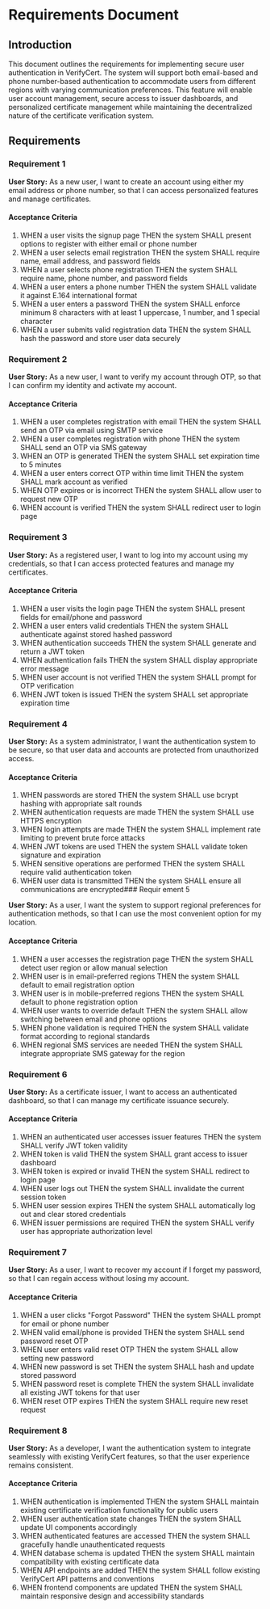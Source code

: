 # Requirements Document

## Introduction

This document outlines the requirements for implementing secure user authentication in VerifyCert. The system will support both email-based and phone number-based authentication to accommodate users from different regions with varying communication preferences. This feature will enable user account management, secure access to issuer dashboards, and personalized certificate management while maintaining the decentralized nature of the certificate verification system.

## Requirements

### Requirement 1

**User Story:** As a new user, I want to create an account using either my email address or phone number, so that I can access personalized features and manage certificates.

#### Acceptance Criteria

1. WHEN a user visits the signup page THEN the system SHALL present options to register with either email or phone number
2. WHEN a user selects email registration THEN the system SHALL require name, email address, and password fields
3. WHEN a user selects phone registration THEN the system SHALL require name, phone number, and password fields
4. WHEN a user enters a phone number THEN the system SHALL validate it against E.164 international format
5. WHEN a user enters a password THEN the system SHALL enforce minimum 8 characters with at least 1 uppercase, 1 number, and 1 special character
6. WHEN a user submits valid registration data THEN the system SHALL hash the password and store user data securely

### Requirement 2

**User Story:** As a new user, I want to verify my account through OTP, so that I can confirm my identity and activate my account.

#### Acceptance Criteria

1. WHEN a user completes registration with email THEN the system SHALL send an OTP via email using SMTP service
2. WHEN a user completes registration with phone THEN the system SHALL send an OTP via SMS gateway
3. WHEN an OTP is generated THEN the system SHALL set expiration time to 5 minutes
4. WHEN a user enters correct OTP within time limit THEN the system SHALL mark account as verified
5. WHEN OTP expires or is incorrect THEN the system SHALL allow user to request new OTP
6. WHEN account is verified THEN the system SHALL redirect user to login page

### Requirement 3

**User Story:** As a registered user, I want to log into my account using my credentials, so that I can access protected features and manage my certificates.

#### Acceptance Criteria

1. WHEN a user visits the login page THEN the system SHALL present fields for email/phone and password
2. WHEN a user enters valid credentials THEN the system SHALL authenticate against stored hashed password
3. WHEN authentication succeeds THEN the system SHALL generate and return a JWT token
4. WHEN authentication fails THEN the system SHALL display appropriate error message
5. WHEN user account is not verified THEN the system SHALL prompt for OTP verification
6. WHEN JWT token is issued THEN the system SHALL set appropriate expiration time

### Requirement 4

**User Story:** As a system administrator, I want the authentication system to be secure, so that user data and accounts are protected from unauthorized access.

#### Acceptance Criteria

1. WHEN passwords are stored THEN the system SHALL use bcrypt hashing with appropriate salt rounds
2. WHEN authentication requests are made THEN the system SHALL use HTTPS encryption
3. WHEN login attempts are made THEN the system SHALL implement rate limiting to prevent brute force attacks
4. WHEN JWT tokens are used THEN the system SHALL validate token signature and expiration
5. WHEN sensitive operations are performed THEN the system SHALL require valid authentication token
6. WHEN user data is transmitted THEN the system SHALL ensure all communications are encrypted### Requir
ement 5

**User Story:** As a user, I want the system to support regional preferences for authentication methods, so that I can use the most convenient option for my location.

#### Acceptance Criteria

1. WHEN a user accesses the registration page THEN the system SHALL detect user region or allow manual selection
2. WHEN user is in email-preferred regions THEN the system SHALL default to email registration option
3. WHEN user is in mobile-preferred regions THEN the system SHALL default to phone registration option
4. WHEN user wants to override default THEN the system SHALL allow switching between email and phone options
5. WHEN phone validation is required THEN the system SHALL validate format according to regional standards
6. WHEN regional SMS services are needed THEN the system SHALL integrate appropriate SMS gateway for the region

### Requirement 6

**User Story:** As a certificate issuer, I want to access an authenticated dashboard, so that I can manage my certificate issuance securely.

#### Acceptance Criteria

1. WHEN an authenticated user accesses issuer features THEN the system SHALL verify JWT token validity
2. WHEN token is valid THEN the system SHALL grant access to issuer dashboard
3. WHEN token is expired or invalid THEN the system SHALL redirect to login page
4. WHEN user logs out THEN the system SHALL invalidate the current session token
5. WHEN user session expires THEN the system SHALL automatically log out and clear stored credentials
6. WHEN issuer permissions are required THEN the system SHALL verify user has appropriate authorization level

### Requirement 7

**User Story:** As a user, I want to recover my account if I forget my password, so that I can regain access without losing my account.

#### Acceptance Criteria

1. WHEN a user clicks "Forgot Password" THEN the system SHALL prompt for email or phone number
2. WHEN valid email/phone is provided THEN the system SHALL send password reset OTP
3. WHEN user enters valid reset OTP THEN the system SHALL allow setting new password
4. WHEN new password is set THEN the system SHALL hash and update stored password
5. WHEN password reset is complete THEN the system SHALL invalidate all existing JWT tokens for that user
6. WHEN reset OTP expires THEN the system SHALL require new reset request

### Requirement 8

**User Story:** As a developer, I want the authentication system to integrate seamlessly with existing VerifyCert features, so that the user experience remains consistent.

#### Acceptance Criteria

1. WHEN authentication is implemented THEN the system SHALL maintain existing certificate verification functionality for public users
2. WHEN user authentication state changes THEN the system SHALL update UI components accordingly
3. WHEN authenticated features are accessed THEN the system SHALL gracefully handle unauthenticated requests
4. WHEN database schema is updated THEN the system SHALL maintain compatibility with existing certificate data
5. WHEN API endpoints are added THEN the system SHALL follow existing VerifyCert API patterns and conventions
6. WHEN frontend components are updated THEN the system SHALL maintain responsive design and accessibility standards